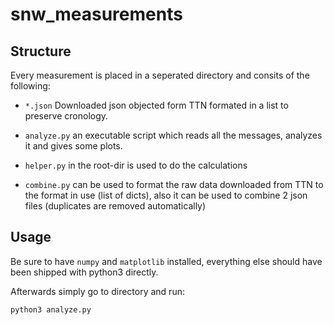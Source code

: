 # snw_measurements

## Structure

Every measurement is placed in a seperated directory and consits of the following:
* `*.json` Downloaded json objected form TTN formated in a list to preserve cronology.
* `analyze.py` an executable script which reads all the messages, analyzes it and gives some plots.

* `helper.py` in the root-dir is used to do the calculations
* `combine.py` can be used to format the raw data downloaded from TTN to the format in use (list of dicts), also it can be used to combine 2 json files (duplicates are removed automatically)

## Usage

Be sure to have `numpy` and `matplotlib` installed, everything else should have been shipped with python3 directly.

Afterwards simply go to directory and run:

`python3 analyze.py`
